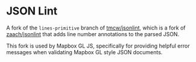 JSON Lint
=========

A fork of the `lines-primitive` branch of [tmcw/jsonlint](https://github.com/tmcw/jsonlint), which is a fork
of [zaach/jsonlint](https://github.com/zaach/jsonlint) that adds line number annotations to the parsed JSON.

This fork is used by Mapbox GL JS, specifically for providing helpful error messages when validating Mapbox GL style
JSON documents.

